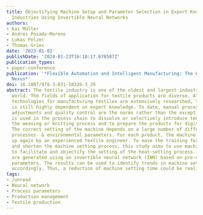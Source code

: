 ```yaml
---
title: Objectifying Machine Setup and Parameter Selection in Expert Knowledge Dependent
  Industries Using Invertible Neural Networks
authors:
- Kai Müller
- Andrés Posada-Moreno
- Lukas Pelzer
- Thomas Gries
date: '2023-01-01'
publishDate: '2024-01-23T16:18:17.678587Z'
publication_types:
- paper-conference
publication: '*Flexible Automation and Intelligent Manufacturing: The Human-Data-Technology
  Nexus*'
doi: 10.1007/978-3-031-18326-3_29
abstract: The textile industry is one of the oldest and largest industries in the
  world. The fields of application for textile products are diverse. Although the
  technologies for manufacturing textiles are extensively researched, the industry
  is still highly dependent on expert knowledge. To date, manual process- and machine
  adjustments and quality control are the norms rather than the exception. Heat setting
  is used in the process chain to dissolve or selectively introduce tensions from
  the weaving or knitting process and to prepare the products for digital printing.
  The correct setting of the machine depends on a large number of different materials-,
  processes- & environmental parameters. For each product, the machine has to be set
  up again by an experienced textile engineer. To ease the training for new workers
  and shorten the machine setting process, this study aims to use machine learning
  to facilitate and objectify the setting of the heat-setting process. Machine parameters
  are generated using an invertible neural network (INN) based on pre-defined target
  parameters. The results can be used to identify trends in machine settings and respond
  accordingly. Thus, a reduction of machine setting time could be realized.
tags:
- /unread
- Neural network
- Process parameters
- Production management
- Textile production
---
```

